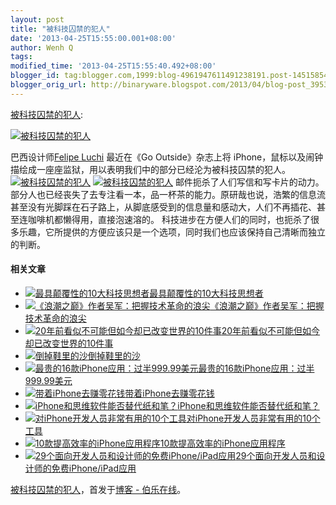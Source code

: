 ```yaml
---
layout: post
title: "被科技囚禁的犯人"
date: '2013-04-25T15:55:00.001+08:00'
author: Wenh Q
tags:
modified_time: '2013-04-25T15:55:40.492+08:00'
blogger_id: tag:blogger.com,1999:blog-4961947611491238191.post-1451585401680671136
blogger_orig_url: http://binaryware.blogspot.com/2013/04/blog-post_3953.html
---
```


[被科技囚禁的犯人](http://blog.jobbole.com/38763/?utm_source=rss&utm_medium=rss&utm_campaign=%25e8%25a2%25ab%25e7%25a7%2591%25e6%258a%2580%25e5%259b%259a%25e7%25a6%2581%25e7%259a%2584%25e7%258a%25af%25e4%25ba%25ba):

[![被科技囚禁的犯人](http://blog.jobbole.com/wp-content/uploads/2013/04/dd438b89c04759d92f62fda88c17bc65.jpeg "被科技囚禁的犯人")](http://blog.jobbole.com/wp-content/uploads/2013/04/dd438b89c04759d92f62fda88c17bc65.jpeg "被科技囚禁的犯人")

巴西设计师[Felipe Luchi](http://felipeluchi.com/) 最近在《Go
Outside》杂志上将
iPhone，鼠标以及闹钟描绘成一座座监狱，用以表明我们中的部分已经沦为被科技囚禁的犯人。
[![被科技囚禁的犯人](http://blog.jobbole.com/wp-content/uploads/2013/04/d38aee8f82f7513045e0769bd4bf4833.jpeg "被科技囚禁的犯人")](http://blog.jobbole.com/wp-content/uploads/2013/04/d38aee8f82f7513045e0769bd4bf4833.jpeg "被科技囚禁的犯人")
[![被科技囚禁的犯人](http://blog.jobbole.com/wp-content/uploads/2013/04/96b0c488f273ee4b668ac0e6ed10d617.jpeg "被科技囚禁的犯人")](http://blog.jobbole.com/wp-content/uploads/2013/04/96b0c488f273ee4b668ac0e6ed10d617.jpeg "被科技囚禁的犯人")
邮件扼杀了人们写信和写卡片的动力。部分人也已经丧失了去专注看一本，品一杯茶的能力。原研哉也说，浩繁的信息流甚至没有光脚踩在石子路上，从脚底感受到的信息量和感动大，人们不再插花、甚至连咖啡机都懒得用，直接泡速溶的。
科技进步在方便人们的同时，也扼杀了很多乐趣，它所提供的方便应该只是一个选项，同时我们也应该保持自己清晰而独立的判断。

#### 相关文章

-   [![最具颠覆性的10大科技思想者](http://blog.jobbole.com/wp-content/uploads/2013/02/Screen-Shot-2011-09-07-at-14.18.36-220x156-150x150.png)](http://blog.jobbole.com/1411/)[最具颠覆性的10大科技思想者](http://blog.jobbole.com/1411/)
-   [![《浪潮之巅》作者吴军：把握技术革命的浪尖](http://blog.jobbole.com/wp-content/plugins/wordpress-23-related-posts-plugin/static/thumbs/2.jpg)](http://blog.jobbole.com/1415/)[《浪潮之巅》作者吴军：把握技术革命的浪尖](http://blog.jobbole.com/1415/)
-   [![20年前看似不可能但如今却已改变世界的10件事](http://blog.jobbole.com/wp-content/uploads/2013/02/calling-around-the-world-for-pennies-per-minute-150x150.jpg)](http://blog.jobbole.com/1043/)[20年前看似不可能但如今却已改变世界的10件事](http://blog.jobbole.com/1043/)
-   [![倒掉鞋里的沙](http://blog.jobbole.com/wp-content/uploads/2013/03/a95963ddb3ff7f07cc55abe4d8fe678e-150x150.png)](http://blog.jobbole.com/36412/)[倒掉鞋里的沙](http://blog.jobbole.com/36412/)
-   [![最贵的16款iPhone应用：过半999.99美元](http://blog.jobbole.com/wp-content/uploads/2013/02/15-dds-gp-yes-49999-tie-150x150.jpg)](http://blog.jobbole.com/1048/)[最贵的16款iPhone应用：过半999.99美元](http://blog.jobbole.com/1048/)
-   [![带着iPhone去赚零花钱](http://blog.jobbole.com/wp-content/plugins/wordpress-23-related-posts-plugin/static/thumbs/3.jpg)](http://blog.jobbole.com/751/)[带着iPhone去赚零花钱](http://blog.jobbole.com/751/)
-   [![iPhone和思维软件能否替代纸和笔？](http://blog.jobbole.com/wp-content/plugins/wordpress-23-related-posts-plugin/static/thumbs/14.jpg)](http://blog.jobbole.com/265/)[iPhone和思维软件能否替代纸和笔？](http://blog.jobbole.com/265/)
-   [![对iPhone开发人员非常有用的10个工具](http://blog.jobbole.com/wp-content/plugins/wordpress-23-related-posts-plugin/static/thumbs/3.jpg)](http://blog.jobbole.com/691/)[对iPhone开发人员非常有用的10个工具](http://blog.jobbole.com/691/)
-   [![10款提高效率的iPhone应用程序](http://blog.jobbole.com/wp-content/plugins/wordpress-23-related-posts-plugin/static/thumbs/10.jpg)](http://blog.jobbole.com/294/)[10款提高效率的iPhone应用程序](http://blog.jobbole.com/294/)
-   [![29个面向开发人员和设计师的免费iPhone/iPad应用](http://blog.jobbole.com/wp-content/plugins/wordpress-23-related-posts-plugin/static/thumbs/23.jpg)](http://blog.jobbole.com/1036/)[29个面向开发人员和设计师的免费iPhone/iPad应用](http://blog.jobbole.com/1036/)

[被科技囚禁的犯人](http://blog.jobbole.com/38763/)，首发于[博客 -
伯乐在线](http://blog.jobbole.com/)。
